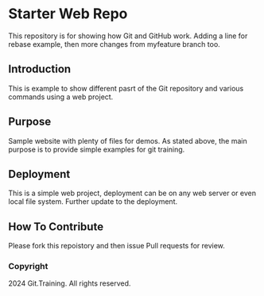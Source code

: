 # Starter Web Repo

This repository is for showing how Git and GitHub work.
Adding a line for rebase example, then more changes from myfeature branch too.

## Introduction

This is example to show different pasrt of the Git repository and various commands using a web project.

## Purpose

Sample website with plenty of files for demos.
As stated above, the main purpose is to provide simple examples for git training.

## Deployment

This is a simple web project, deployment can be on any web server or even local file system.
Further update to the deployment.

## How To Contribute

Please fork this repoistory and then issue Pull requests for review.

### Copyright

2024 Git.Training. All rights reserved.